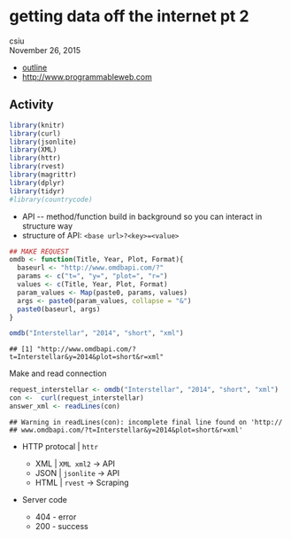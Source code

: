 # getting data off the internet pt 2
csiu  
November 26, 2015  
- [outline](http://stat545-ubc.github.io/webdata03_activity.html)
- http://www.programmableweb.com

## Activity

```r
library(knitr)
library(curl)
library(jsonlite)
library(XML)
library(httr)
library(rvest)
library(magrittr)
library(dplyr)
library(tidyr)
#library(countrycode)
```


- API -- method/function build in background so you can interact in structure way
- structure of API: `<base url>?<key>=<value>`

```r
## MAKE REQUEST
omdb <- function(Title, Year, Plot, Format){
  baseurl <- "http://www.omdbapi.com/?"
  params <- c("t=", "y=", "plot=", "r=")
  values <- c(Title, Year, Plot, Format)
  param_values <- Map(paste0, params, values)
  args <- paste0(param_values, collapse = "&")
  paste0(baseurl, args)
}

omdb("Interstellar", "2014", "short", "xml")
```

```
## [1] "http://www.omdbapi.com/?t=Interstellar&y=2014&plot=short&r=xml"
```

Make and read connection

```r
request_interstellar <- omdb("Interstellar", "2014", "short", "xml")
con <-  curl(request_interstellar)
answer_xml <- readLines(con)
```

```
## Warning in readLines(con): incomplete final line found on 'http://
## www.omdbapi.com/?t=Interstellar&y=2014&plot=short&r=xml'
```

- HTTP protocal | `httr`
    - XML | `XML xml2` -> API
    - JSON | `jsonlite` -> API
    - HTML | `rvest` -> Scraping

- Server code
    - 404 - error
    - 200 - success
